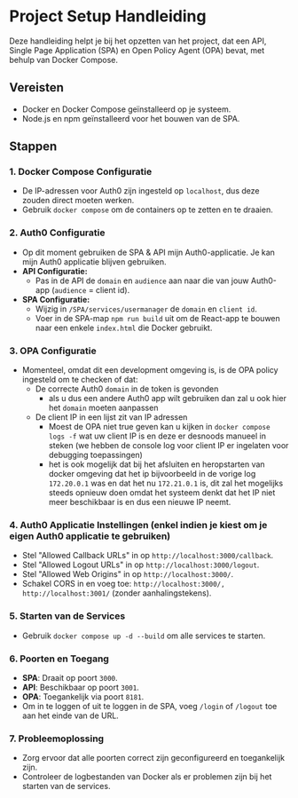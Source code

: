 # Project Setup Handleiding

Deze handleiding helpt je bij het opzetten van het project, dat een API, Single Page Application (SPA) en Open Policy Agent (OPA) bevat, met behulp van Docker Compose.

## Vereisten

- Docker en Docker Compose geïnstalleerd op je systeem.
- Node.js en npm geïnstalleerd voor het bouwen van de SPA.

## Stappen

### 1. Docker Compose Configuratie

- De IP-adressen voor Auth0 zijn ingesteld op `localhost`, dus deze zouden direct moeten werken.
- Gebruik `docker compose` om de containers op te zetten en te draaien.

### 2. Auth0 Configuratie

- Op dit moment gebruiken de SPA & API mijn Auth0-applicatie. Je kan mijn Auth0 applicatie blijven gebruiken.
- **API Configuratie:**
  - Pas in de API de `domain` en `audience` aan naar die van jouw Auth0-app (`audience` = client id).
- **SPA Configuratie:**
  - Wijzig in `/SPA/services/usermanager` de `domain` en `client id`.
  - Voer in de SPA-map `npm run build` uit om de React-app te bouwen naar een enkele `index.html` die Docker gebruikt.
 
### 3. OPA Configuratie
- Momenteel, omdat dit een development omgeving is, is de OPA policy ingesteld om te checken of dat:
  - De correcte Auth0 `domain` in de token is gevonden
      - als u dus een andere Auth0 app wilt gebruiken dan zal u ook hier het `domain` moeten aanpassen
  - De client IP in een lijst zit van IP adressen
      - Moest de OPA niet true geven kan u kijken in `docker compose logs -f` wat uw client IP is en deze er desnoods manueel in steken (we hebben de console log voor client IP er ingelaten voor debugging toepassingen)
      - het is ook mogelijk dat bij het afsluiten en heropstarten van docker omgeving dat het ip bijvoorbeeld in de vorige log `172.20.0.1` was en dat het nu `172.21.0.1` is, dit zal het mogelijks steeds opnieuw doen omdat het systeem denkt dat het IP niet meer beschikbaar is en dus een nieuwe IP neemt.

### 4. Auth0 Applicatie Instellingen (enkel indien je kiest om je eigen Auth0 applicatie te gebruiken)

- Stel "Allowed Callback URLs" in op `http://localhost:3000/callback`.
- Stel "Allowed Logout URLs" in op `http://localhost:3000/logout`.
- Stel "Allowed Web Origins" in op `http://localhost:3000/`.
- Schakel CORS in en voeg toe: `http://localhost:3000/, http://localhost:3001/` (zonder aanhalingstekens).

### 5. Starten van de Services

- Gebruik `docker compose up -d --build` om alle services te starten.

### 6. Poorten en Toegang

- **SPA**: Draait op poort `3000`.
- **API**: Beschikbaar op poort `3001`.
- **OPA**: Toegankelijk via poort `8181`.
- Om in te loggen of uit te loggen in de SPA, voeg `/login` of `/logout` toe aan het einde van de URL.

### 7. Probleemoplossing

- Zorg ervoor dat alle poorten correct zijn geconfigureerd en toegankelijk zijn.
- Controleer de logbestanden van Docker als er problemen zijn bij het starten van de services.
